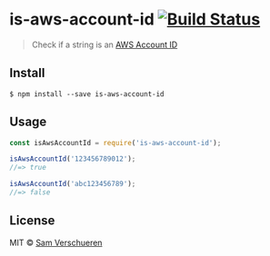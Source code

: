 # is-aws-account-id [![Build Status](https://travis-ci.org/SamVerschueren/is-aws-account-id.svg?branch=master)](https://travis-ci.org/SamVerschueren/is-aws-account-id)

> Check if a string is an [AWS Account ID](http://docs.aws.amazon.com/general/latest/gr/acct-identifiers.html)


## Install

```
$ npm install --save is-aws-account-id
```


## Usage

```js
const isAwsAccountId = require('is-aws-account-id');

isAwsAccountId('123456789012');
//=> true

isAwsAccountId('abc123456789');
//=> false
```


## License

MIT © [Sam Verschueren](https://github.com/SamVerschueren)
